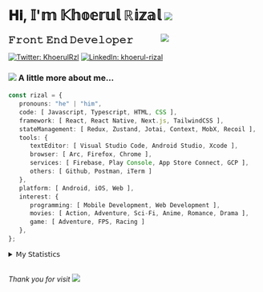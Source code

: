 <h1> 𝐇𝐢, 𝕀'𝕞 𝕂𝕙𝕠𝕖𝕣𝕦𝕝 ℝ𝕚𝕫𝕒𝕝 <img src="https://media.giphy.com/media/mGcNjsfWAjY5AEZNw6/giphy.gif" width="50"></h1>
<img align='right' src="https://media.giphy.com/media/v1.Y2lkPTc5MGI3NjExOWI2ajR2NGJubzBsZHFuaHMwajRrcDNsNXJwOG8yb3F0NjhkNXF4OSZlcD12MV9pbnRlcm5hbF9naWZfYnlfaWQmY3Q9cw/fkZukR450RQ1qnGaq9/giphy.gif" width="200">
<strong style="font-size:20px;">𝙵𝚛𝚘𝚗𝚝 𝙴𝚗𝚍 𝙳𝚎𝚟𝚎𝚕𝚘𝚙𝚎𝚛</strong>
</p></em>

[![Twitter: KhoerulRzl](https://img.shields.io/twitter/follow/KhoerulRzl?style=social)](https://twitter.com/KhoerulRzl)
[![LinkedIn: khoerul-rizal](https://img.shields.io/badge/khoerul--rizal-blue?style=flat-square&logo=Linkedin&logoColor=white&link=https://www.linkedin.com/in/khoerul-rizal/)](https://www.linkedin.com/in/khoerul-rizal/)

### <img src="https://media.giphy.com/media/VgCDAzcKvsR6OM0uWg/giphy.gif" width="50"> A little more about me...

```typescript
const rizal = {
   pronouns: "he" | "him",
   code: [ Javascript, Typescript, HTML, CSS ],
   framework: [ React, React Native, Next.js, TailwindCSS ],
   stateManagement: [ Redux, Zustand, Jotai, Context, MobX, Recoil ],
   tools: {
      textEditor: [ Visual Studio Code, Android Studio, Xcode ],
      browser: [ Arc, Firefox, Chrome ],
      services: [ Firebase, Play Console, App Store Connect, GCP ],
      others: [ Github, Postman, iTerm ]
   },
   platform: [ Android, iOS, Web ],
   interest: {
      programming: [ Mobile Development, Web Development ],
      movies: [ Action, Adventure, Sci-Fi, Anime, Romance, Drama ],
      game: [ Adventure, FPS, Racing ]
   },
};
```

<details>
  <summary>𝖬𝗒 𝖲𝗍𝖺𝗍𝗂𝗌𝗍𝗂𝖼𝗌</summary><br/>
   
<!--START_SECTION:waka-->
![Code Time](http://img.shields.io/badge/Code%20Time-614%20hrs%2035%20mins-blue)

![Profile Views](http://img.shields.io/badge/Profile%20Views-0-blue)

**🐱 My GitHub Data** 

> 📦 166.2 kB Used in GitHub's Storage 
 > 
> 💼 Opted to Hire
 > 
> 📜 31 Public Repositories 
 > 
> 🔑 8 Private Repositories 
 > 
**I'm an Early 🐤** 

```text
🌞 Morning                13408 commits       █████████░░░░░░░░░░░░░░░░   35.12 % 
🌆 Daytime                16696 commits       ███████████░░░░░░░░░░░░░░   43.74 % 
🌃 Evening                7911 commits        █████░░░░░░░░░░░░░░░░░░░░   20.72 % 
🌙 Night                  158 commits         ░░░░░░░░░░░░░░░░░░░░░░░░░   00.41 % 
```
📅 **I'm Most Productive on Tuesday** 

```text
Monday                   7418 commits        █████░░░░░░░░░░░░░░░░░░░░   19.43 % 
Tuesday                  8783 commits        ██████░░░░░░░░░░░░░░░░░░░   23.01 % 
Wednesday                6284 commits        ████░░░░░░░░░░░░░░░░░░░░░   16.46 % 
Thursday                 7324 commits        █████░░░░░░░░░░░░░░░░░░░░   19.19 % 
Friday                   5493 commits        ████░░░░░░░░░░░░░░░░░░░░░   14.39 % 
Saturday                 1271 commits        █░░░░░░░░░░░░░░░░░░░░░░░░   03.33 % 
Sunday                   1600 commits        █░░░░░░░░░░░░░░░░░░░░░░░░   04.19 % 
```


📊 **This Week I Spent My Time On** 

```text
🕑︎ Time Zone: Asia/Jakarta

💬 Programming Languages: 
TypeScript               32 hrs 4 mins       ██████████████░░░░░░░░░░░   55.52 % 
Other                    12 hrs 1 min        █████░░░░░░░░░░░░░░░░░░░░   20.81 % 
JavaScript               7 hrs 6 mins        ███░░░░░░░░░░░░░░░░░░░░░░   12.30 % 
Figma Design             3 hrs 30 mins       ██░░░░░░░░░░░░░░░░░░░░░░░   06.07 % 
JSON                     46 mins             ░░░░░░░░░░░░░░░░░░░░░░░░░   01.33 % 

🔥 Editors: 
VS Code                  41 hrs 29 mins      ██████████████████░░░░░░░   71.81 % 
Slack                    8 hrs 29 mins       ████░░░░░░░░░░░░░░░░░░░░░   14.69 % 
Figma                    3 hrs 30 mins       ██░░░░░░░░░░░░░░░░░░░░░░░   06.07 % 
Terminal                 2 hrs 24 mins       █░░░░░░░░░░░░░░░░░░░░░░░░   04.17 % 
Postman                  35 mins             ░░░░░░░░░░░░░░░░░░░░░░░░░   01.02 % 

💻 Operating System: 
Mac                      57 hrs 47 mins      █████████████████████████   100.00 % 
```

**I Mostly Code in JavaScript** 

```text
JavaScript               42 repos            █████████████████░░░░░░░░   67.74 % 
TypeScript               13 repos            █████░░░░░░░░░░░░░░░░░░░░   20.97 % 
Go                       2 repos             █░░░░░░░░░░░░░░░░░░░░░░░░   03.23 % 
Jupyter Notebook         1 repo              ░░░░░░░░░░░░░░░░░░░░░░░░░   01.61 % 
Java                     1 repo              ░░░░░░░░░░░░░░░░░░░░░░░░░   01.61 % 
```



**Timeline**

![Lines of Code chart](https://raw.githubusercontent.com/khoerulrizal/khoerulrizal/main/assets/bar_graph.png)


 Last Updated on 24/07/2024 00:45:48 UTC
<!--END_SECTION:waka-->
</details>
<br/>

<em>Thank you for visit</em> <img src="https://media.giphy.com/media/v1.Y2lkPTc5MGI3NjExcHdvNm1qZWtjaGw0ZjdwM3Z3NnY2dHlueTVuODBta2FiY20wM2YybSZlcD12MV9pbnRlcm5hbF9naWZfYnlfaWQmY3Q9cw/tV25tpdKqdFa9x81k2/giphy.gif" width="40">
